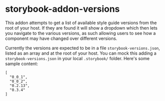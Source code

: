 # storybook-addon-versions

This addon attempts to get a list of available style guide versions from the root of your host. If they are found it will show a dropdown which then lets you navigate to the various versions, as such allowing users to see how a component may have changed over different versions.

Currently the versions are expected to be in a file `storybook-versions.json`, listed as an array and at the root of your host. You can mock this adding a `storybook-versions.json` in your local `.storybook/` folder. Here's some sample content:

```
[
  "0_0_1",
  "0_0_2",
  "0.2.13",
  "0.3.4"
]
```
